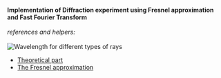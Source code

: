 **Implementation of Diffraction experiment using Fresnel approximation and Fast Fourier Transform**
<br/><br/>
*references and helpers:*<br/><br/>
![Wavelength for different types of rays](https://github.com/pemial/Physics/blob/users/anna/dev/WaveOptics/Wavelength-of-Light-2.png)
* [Theoretical part](https://rafael-fuente.github.io/solving-the-diffraction-integral-with-the-fast-fourier-transform-fft-and-python.html)
* [The Fresnel approximation](https://en.wikipedia.org/wiki/Fresnel_diffraction#The_Fresnel_approximation)
